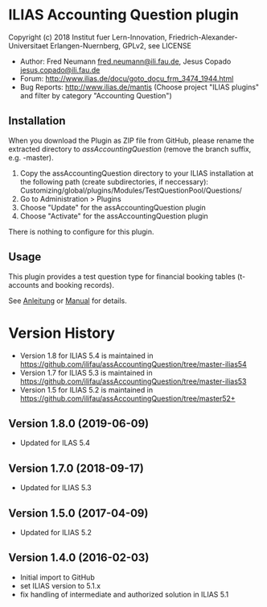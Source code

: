 ILIAS Accounting Question plugin
================================

Copyright (c) 2018 Institut fuer Lern-Innovation, Friedrich-Alexander-Universitaet Erlangen-Nuernberg,  GPLv2, see LICENSE 

- Author: Fred Neumann <fred.neumann@ili.fau.de>, Jesus Copado <jesus.copado@ili.fau.de>
- Forum: http://www.ilias.de/docu/goto_docu_frm_3474_1944.html
- Bug Reports: http://www.ilias.de/mantis (Choose project "ILIAS plugins" and filter by category "Accounting Question")

Installation
------------
When you download the Plugin as ZIP file from GitHub, please rename the extracted directory to *assAccountingQuestion* (remove the branch suffix, e.g. -master).

1. Copy the assAccountingQuestion directory to your ILIAS installation at the following path 
(create subdirectories, if neccessary):
Customizing/global/plugins/Modules/TestQuestionPool/Questions/
2. Go to Administration > Plugins
3. Choose "Update" for the assAccountingQuestion plugin
4. Choose "Activate" for the assAccountingQuestion plugin

There is nothing to configure for this plugin.

Usage
-----
This plugin provides a test question type for financial booking tables  (t-accounts and booking records).

See [Anleitung](docs/Anleitung-Deutsch.pdf) or [Manual](docs/Manual-English.pdf) for details.

Version History
===============
* Version 1.8 for ILIAS 5.4 is maintained in https://github.com/ilifau/assAccountingQuestion/tree/master-ilias54
* Version 1.7 for ILIAS 5.3 is maintained in https://github.com/ilifau/assAccountingQuestion/tree/master-ilias53
* Version 1.5 for ILIAS 5.2 is maintained in https://github.com/ilifau/assAccountingQuestion/tree/master52+

Version 1.8.0 (2019-06-09)
--------------------------
* Updated for ILAS 5.4

Version 1.7.0 (2018-09-17)
--------------------------
* Updated for ILIAS 5.3

Version 1.5.0 (2017-04-09)
--------------------------
* Updated for ILIAS 5.2

Version 1.4.0 (2016-02-03)
--------------------------
* Initial import to GitHub
* set ILIAS version to 5.1.x
* fix handling of intermediate and authorized solution in ILIAS 5.1

